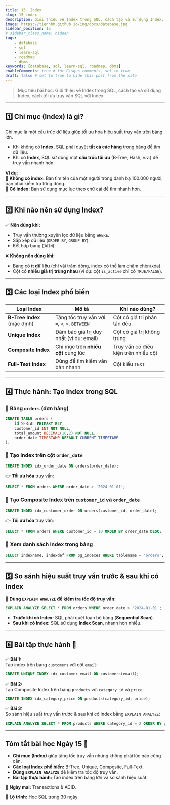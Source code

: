 ```yaml
---
title: 15. Index
slug: 15-index
description: Giới thiệu về Index trong SQL, cách tạo và sử dụng Index, cách tối ưu truy vấn SQL với Index.
image: https://tiennhm.github.io/img/docs/database.jpg
sidebar_position: 15
# sidebar_class_name: hidden
tags:
    - database
    - sql
    - learn-sql
    - roadmap
    - dbms
keywords: [database, sql, learn-sql, roadmap, dbms]
enableComments: true # for Gisqus comments, set to true
draft: false # set to true to hide this post from the site
---
```


> Mục tiêu bài học: Giới thiệu về Index trong SQL, cách tạo và sử dụng Index, cách tối ưu truy vấn SQL với Index.

---

## **1️⃣ Chỉ mục (Index) là gì?**  
Chỉ mục là một cấu trúc dữ liệu giúp tối ưu hóa hiệu suất truy vấn trên bảng lớn.  
- Khi không có **Index**, SQL phải duyệt **tất cả các hàng** trong bảng để tìm dữ liệu.  
- Khi có **Index**, SQL sử dụng một **cấu trúc tối ưu** (B-Tree, Hash, v.v.) để truy vấn nhanh hơn.  

**Ví dụ:**  
🔹 **Không có index:** Bạn tìm tên của một người trong danh bạ 100.000 người, bạn phải kiểm tra từng dòng.  
🔹 **Có index:** Bạn sử dụng mục lục theo chữ cái để tìm nhanh hơn.  

---

## **2️⃣ Khi nào nên sử dụng Index?**  
✅ **Nên dùng khi:**  
- Truy vấn thường xuyên lọc dữ liệu bằng `WHERE`.  
- Sắp xếp dữ liệu (`ORDER BY`, `GROUP BY`).  
- Kết hợp bảng (`JOIN`).  

❌ **Không nên dùng khi:**  
- Bảng có **ít dữ liệu** (chỉ vài trăm dòng, index có thể làm chậm chèn/xóa).  
- Cột có **nhiều giá trị trùng nhau** (ví dụ: cột `is_active` chỉ có `TRUE/FALSE`).  

---

## **3️⃣ Các loại Index phổ biến**  

| Loại Index                  | Mô tả | Khi nào dùng? |
|-----------------------------|--------|---------------|
| **B-Tree Index** (mặc định) | Tăng tốc truy vấn với `=`, `<`, `>`, `BETWEEN` | Cột có giá trị phân tán đều |
| **Unique Index**            | Đảm bảo giá trị duy nhất (ví dụ: email) | Cột có giá trị không trùng |
| **Composite Index**         | Chỉ mục trên **nhiều cột** cùng lúc | Truy vấn có điều kiện trên nhiều cột |
| **Full-Text Index**         | Dùng để tìm kiếm văn bản nhanh | Cột kiểu `TEXT` |

---

## **4️⃣ Thực hành: Tạo Index trong SQL**  

### **📌 Bảng `orders` (đơn hàng)**
```sql
CREATE TABLE orders (
    id SERIAL PRIMARY KEY,
    customer_id INT NOT NULL,
    total_amount DECIMAL(10,2) NOT NULL,
    order_date TIMESTAMP DEFAULT CURRENT_TIMESTAMP
);
```

### **🔹 Tạo Index trên cột `order_date`**
```sql
CREATE INDEX idx_order_date ON orders(order_date);
```

👉 **Tối ưu hóa** truy vấn:
```sql
SELECT * FROM orders WHERE order_date > '2024-01-01';
```

### **🔹 Tạo Composite Index trên `customer_id` và `order_date`**
```sql
CREATE INDEX idx_customer_order ON orders(customer_id, order_date);
```

👉 **Tối ưu hóa** truy vấn:
```sql
SELECT * FROM orders WHERE customer_id = 10 ORDER BY order_date DESC;
```

### **🔹 Xem danh sách Index trong bảng**
```sql
SELECT indexname, indexdef FROM pg_indexes WHERE tablename = 'orders';
```

---

## **5️⃣ So sánh hiệu suất truy vấn trước & sau khi có Index**  
📌 **Dùng `EXPLAIN ANALYZE` để kiểm tra tốc độ truy vấn:**  
```sql
EXPLAIN ANALYZE SELECT * FROM orders WHERE order_date > '2024-01-01';
```

- **Trước khi có Index:** SQL phải quét toàn bộ bảng (**Sequential Scan**).  
- **Sau khi có Index:** SQL sử dụng **Index Scan**, nhanh hơn nhiều.  

---

## **6️⃣ Bài tập thực hành** 🎯  
✅ **Bài 1:**  
Tạo index trên bảng `customers` với cột `email`:  
```sql
CREATE UNIQUE INDEX idx_customer_email ON customers(email);
```

✅ **Bài 2:**  
Tạo Composite Index trên bảng `products` với `category_id` và `price`:  
```sql
CREATE INDEX idx_category_price ON products(category_id, price);
```

✅ **Bài 3:**  
So sánh hiệu suất truy vấn trước & sau khi có index bằng `EXPLAIN ANALYZE`:  
```sql
EXPLAIN ANALYZE SELECT * FROM products WHERE category_id = 2 ORDER BY price DESC;
```

---

## **Tóm tắt bài học Ngày 15** 📌  
- **Chỉ mục (Index)** giúp tăng tốc truy vấn nhưng không phải lúc nào cũng cần.  
- **Các loại Index phổ biến:** B-Tree, Unique, Composite, Full-Text.  
- **Dùng `EXPLAIN ANALYZE`** để kiểm tra tốc độ truy vấn.  
- **Bài tập thực hành:** Tạo index trên bảng lớn và so sánh hiệu suất.  

🚀 **Ngày mai:** Transactions & ACID.

📌 **Lộ trình:** [Học SQL trong 30 ngày](00.%2030-Day%20SQL%20Learning%20Roadmap.md)